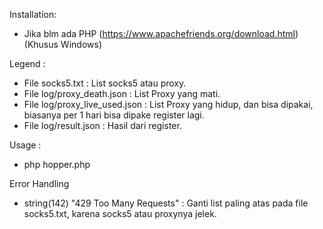 Installation:
- Jika blm ada PHP (https://www.apachefriends.org/download.html) (Khusus Windows)

Legend :
- File socks5.txt : List socks5 atau proxy.
- File log/proxy_death.json : List Proxy yang mati.
- File log/proxy_live_used.json : List Proxy yang hidup, dan bisa dipakai, biasanya per 1 hari bisa dipake register lagi.
- File log/result.json : Hasil dari register.

Usage :
- php hopper.php
  

Error Handling
- string(142) "<!doctype html><meta charset="utf-8"><meta name=viewport content="width=device-width, initial-scale=1"><title>429</title>429 Too Many Requests" : Ganti list paling atas pada file socks5.txt, karena socks5 atau proxynya jelek.